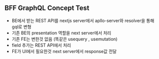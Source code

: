 ## BFF GraphQL Concept Test

- BE에서 받는 REST API를 nextjs server에서 apllo-server와 resolver을 통해 gql로 변형
- 기존 BE의 presentation 역할을 next server에서 처리
- 기존 FE는 변한것 없음 (똑같은 usequery , usemutation)
- field 추가는 REST API에서 처리
- FE가 UI에서 필요한것 next server에서 response값 전달